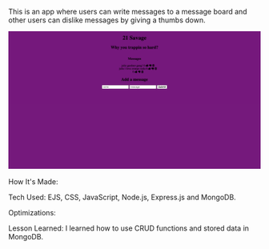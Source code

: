 This is an app where users can write messages to a message board and other users can dislike messages by giving a thumbs down.

<img src="savagedemo.png">

How It's Made:

Tech Used: EJS, CSS, JavaScript, Node.js, Express.js and MongoDB.

Optimizations: 

Lesson Learned: I learned how to use CRUD functions and stored data in MongoDB. 




